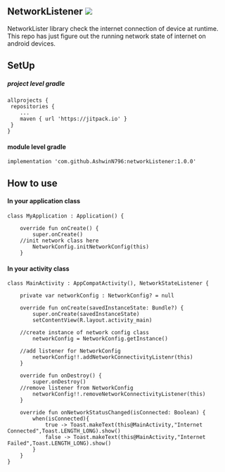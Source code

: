 ## NetworkListener ![](https://jitpack.io/v/AshwinN796/networkListener.svg)
NetworkLister library check the internet connection of device at runtime.
This repo has just figure out the running network state of internet on android devices.

## SetUp
##### project level gradle
```
allprojects {
 repositories {
    ...
    maven { url 'https://jitpack.io' }
 }
}

```

#### module level gradle
```
implementation 'com.github.AshwinN796:networkListener:1.0.0'

```

## How to use

#### In your application class
```
class MyApplication : Application() {

    override fun onCreate() {
        super.onCreate()
	//init network class here
        NetworkConfig.initNetworkConfig(this)
    }

```

#### In your activity class
```
class MainActivity : AppCompatActivity(), NetworkStateListener {

    private var networkConfig : NetworkConfig? = null

    override fun onCreate(savedInstanceState: Bundle?) {
        super.onCreate(savedInstanceState)
        setContentView(R.layout.activity_main)
	
	//create instance of network config class
        networkConfig = NetworkConfig.getInstance()
	
	//add listener for NetworkConfig
        networkConfig!!.addNetworkConnectivityListenr(this)
    }

    override fun onDestroy() {
        super.onDestroy()
	//remove listener from NetworkConfig
        networkConfig!!.removeNetworkConnectivityListener(this)
    }

    override fun onNetworkStatusChanged(isConnected: Boolean) {
        when(isConnected){
            true -> Toast.makeText(this@MainActivity,"Internet Connected",Toast.LENGTH_LONG).show()
            false -> Toast.makeText(this@MainActivity,"Internet Failed",Toast.LENGTH_LONG).show()
        }
    }
}

```
